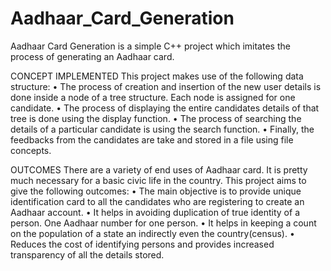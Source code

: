 # Aadhaar_Card_Generation
Aadhaar Card Generation is a simple C++ project which imitates the process of generating an Aadhaar card. 

CONCEPT IMPLEMENTED
This project makes use of the following data structure:
•	The process of creation and insertion of the new user details is done inside a node of a tree structure. Each node is assigned for one candidate.
•	The process of displaying the entire candidates details of that tree is done using the display function.
•	The process of searching the details of a particular candidate is using the search function.
•	Finally, the feedbacks from the candidates are take and stored in a file using file concepts.

OUTCOMES 
There are a variety of end uses of Aadhaar card. It is pretty much necessary for a basic civic life in the country. This project aims to give the following outcomes: 
•	The main objective is to provide unique identification card to all the candidates who are registering to create an Aadhaar account.
•	It helps in avoiding duplication of true identity of a person. One Aadhaar number for one person.
•	It helps in keeping a count on the population of a state an indirectly even the country(census).
•	Reduces the cost of identifying persons and provides increased transparency of all the details stored.


